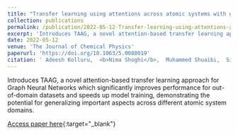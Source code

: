 ```yaml
---
title: "Transfer learning using attentions across atomic systems with graph neural networks (TAAG)"
collection: publications
permalink: /publication/2022-05-12-Transfer-learning-using-attentions-across-atomic-systems-with-graph-neural-networks-TAAG
excerpt: 'Introduces TAAG, a novel attention-based transfer learning approach for Graph Neural Networks which significantly improves performance for out-of-domain datasets and speeds up model training, demonstrating the potential for generalizing important aspects across different atomic system domains.'
date: 2022-05-12
venue: 'The Journal of Chemical Physics'
paperurl: 'https://doi.org/10.1063/5.0088019'
citation: ' Adeesh Kolluru,  <b>Nima Shoghi</b>,  Muhammed Shuaibi,  Siddharth Goyal,  Abhishek Das,  C Zitnick,  Zachary Ulissi, &quot;Transfer learning using attentions across atomic systems with graph neural networks (TAAG).&quot; The Journal of Chemical Physics, 2022.'
---
```

Introduces TAAG, a novel attention-based transfer learning approach for Graph Neural Networks which significantly improves performance for out-of-domain datasets and speeds up model training, demonstrating the potential for generalizing important aspects across different atomic system domains.

[Access paper here](https://doi.org/10.1063/5.0088019){:target="_blank"}
